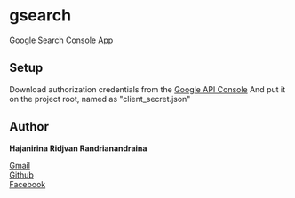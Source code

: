 # gsearch

Google Search Console App

## Setup

Download authorization credentials from the [Google API Console](https://console.developers.google.com/apis/credentials)
And put it on the project root, named as "client_secret.json"

## Author

**Hajanirina Ridjvan Randrianandraina**

[Gmail](mailto:darijavan@gmail.com)<br>
[Github](https://github.com/darijavan)<br>
[Facebook](https://facebook.com/ridjvan.hajanirina)<br>
